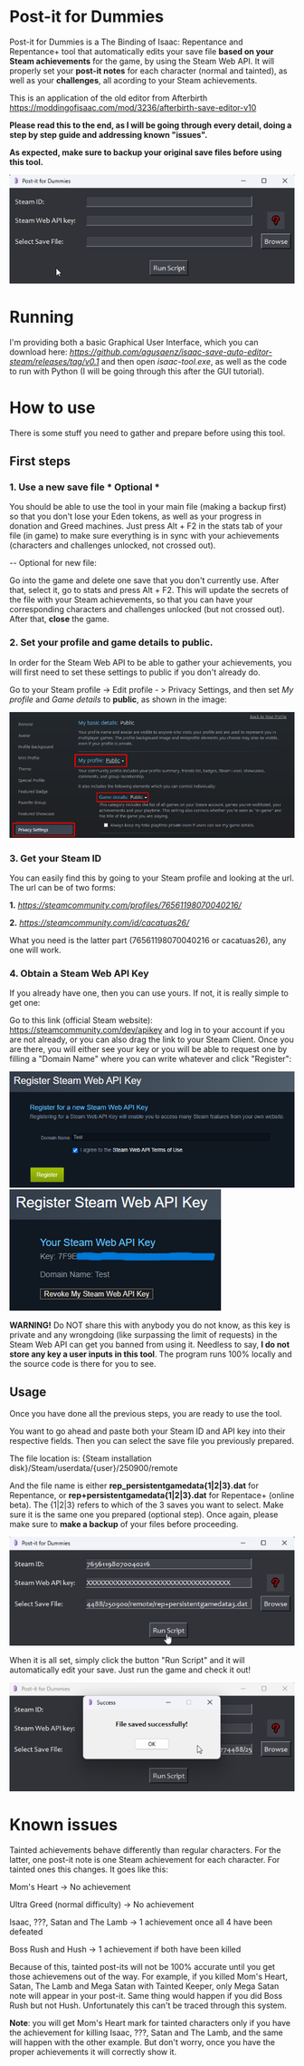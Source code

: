 # Post-it for Dummies
Post-it for Dummies is a The Binding of Isaac: Repentance and Repentance+ tool that automatically edits your save file **based on your Steam achievements** for the game, by using the Steam Web API. It will properly set your **post-it notes** for each character (normal and tainted), as well as your **challenges**, all acording to your Steam achievements.

This is an application of the old editor from Afterbirth https://moddingofisaac.com/mod/3236/afterbirth-save-editor-v10
    
**Please read this to the end, as I will be going through every detail, doing a step by step guide and addressing known "issues".**

**As expected, make sure to backup your original save files before using this tool.**

<img src="https://github.com/agusaenz/isaac-save-auto-editor-steam/blob/main/assets/readme/basic-gui.png">

# Running

I'm providing both a basic Graphical User Interface, which you can download here: _https://github.com/agusaenz/isaac-save-auto-editor-steam/releases/tag/v0.1_ and then open _isaac-tool.exe_, as well as the code to run with Python (I will be going through this after the GUI tutorial).

# How to use

There is some stuff you need to gather and prepare before using this tool.

## First steps

### 1. Use a new save file * Optional *
You should be able to use the tool in your main file (making a backup first) so that you don't lose your Eden tokens, as well as your progress in donation and Greed machines. Just press Alt + F2 in the stats tab of your file (in game) to make sure everything is in sync with your achievements (characters and challenges unlocked, not crossed out).

-- Optional for new file:

Go into the game and delete one save that you don't currently use. After that, select it, go to stats and press Alt + F2. This will update the secrets of the file with your Steam achievements, so that you can have your corresponding characters and challenges unlocked (but not crossed out). After that, **close** the game.

### 2. Set your profile and game details to public.
In order for the Steam Web API to be able to gather your achievements, you will first need to set these settings to public if you don't already do.

Go to your Steam profile -> Edit profile - > Privacy Settings, and then set _My profile_ and _Game details_ to **public**, as shown in the image:

<img src="https://github.com/agusaenz/isaac-save-auto-editor-steam/blob/main/assets/readme/privacy-settings.png">

### 3. Get your Steam ID
You can easily find this by going to your Steam profile and looking at the url.
The url can be of two forms:

**1.** _https://steamcommunity.com/profiles/76561198070040216/_

**2.** _https://steamcommunity.com/id/cacatuas26/_

What you need is the latter part (76561198070040216 or cacatuas26), any one will work.

### 4. Obtain a Steam Web API Key
If you already have one, then you can use yours. If not, it is really simple to get one:

Go to this link (official Steam website): https://steamcommunity.com/dev/apikey and log in to your account if you are not already, or you can also drag the link to your Steam Client.
Once you are there, you will either see your key or you will be able to request one by filling a "Domain Name" where you can write whatever and click "Register":

<img src="https://github.com/agusaenz/isaac-save-auto-editor-steam/blob/main/assets/readme/api-key.png">

<img src="https://github.com/agusaenz/isaac-save-auto-editor-steam/blob/main/assets/readme/api-key-2.png">

**WARNING!** Do NOT share this with anybody you do not know, as this key is private and any wrongdoing (like surpassing the limit of requests) in the Steam Web API can get you banned from using it. Needless to say, **I do not store any key a user inputs in this tool**. The program runs 100% locally and the source code is there for you to see.

## Usage

Once you have done all the previous steps, you are ready to use the tool.

You want to go ahead and paste both your Steam ID and API key into their respective fields. Then you can select the save file you previously prepared.

The file location is: {Steam installation disk}/Steam/userdata/{user}/250900/remote

And the file name is either **rep_persistentgamedata{1|2|3}.dat** for Repentance, or **rep+persistentgamedata{1|2|3}.dat** for Repentace+ (online beta). The {1|2|3} refers to which of the 3 saves you want to select. Make sure it is the same one you prepared (optional step). Once again, please make sure to **make a backup** of your files before proceeding.

<img src="https://github.com/agusaenz/isaac-save-auto-editor-steam/blob/main/assets/readme/run-script.png">

When it is all set, simply click the button "Run Script" and it will automatically edit your save. Just run the game and check it out!

<img src="https://github.com/agusaenz/isaac-save-auto-editor-steam/blob/main/assets/readme/success.png">

# Known issues

Tainted achievements behave differently than regular characters. For the latter, one post-it note is one Steam achievement for each character. For tainted ones this changes. It goes like this:

Mom's Heart -> No achievement

Ultra Greed (normal difficulty) -> No achievement

Isaac, ???, Satan and The Lamb -> 1 achievement once all 4 have been defeated

Boss Rush and Hush -> 1 achievement if both have been killed

Because of this, tainted post-its will not be 100% accurate until you get those achievemens out of the way. For example, if you killed Mom's Heart, Satan, The Lamb and Mega Satan with Tainted Keeper, only Mega Satan note will appear in your post-it. Same thing would happen if you did Boss Rush but not Hush. Unfortunately this can't be traced through this system.

**Note**: you will get Mom's Heart mark for tainted characters only if you have the achievement for killing Isaac, ???, Satan and The Lamb, and the same will happen with the other example. But don't worry, once you have the proper achievements it will correctly show it.
